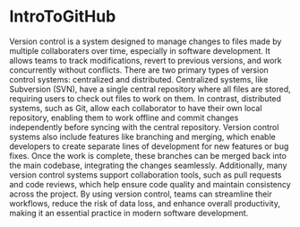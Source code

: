 # IntroToGitHub
Version control is a system designed to manage changes to files made by multiple collaboraters over time, especially in software development.  It allows teams to track modifications, revert to previous versions, and work concurrently without conflicts. There are two primary types of version control systems: centralized and distributed. Centralized systems, like Subversion (SVN), have a single central repository where all files are stored, requiring users to check out files to work on them. In contrast, distributed systems, such as Git, allow each collaborator to have their own local repository, enabling them to work offline and commit changes independently before syncing with the central repository. Version control systems also include features like branching and merging, which enable developers to create separate lines of development for new features or bug fixes. Once the work is complete, these branches can be merged back into the main codebase, integrating the changes seamlessly. Additionally, many version control systems support collaboration tools, such as pull requests and code reviews, which help ensure code quality and maintain consistency across the project. By using version control, teams can streamline their workflows, reduce the risk of data loss, and enhance overall productivity, making it an essential practice in modern software development.
